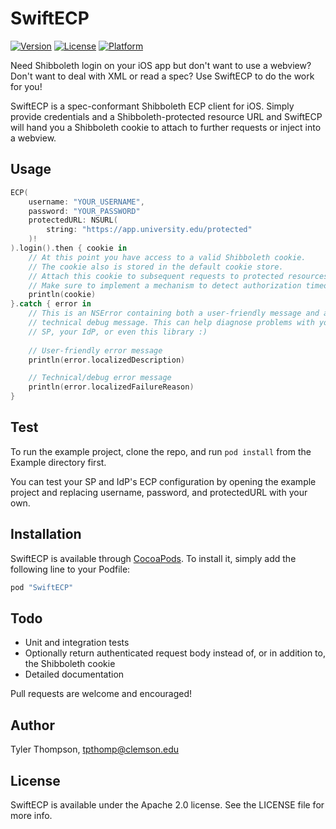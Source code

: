 # SwiftECP

[![Version](https://img.shields.io/cocoapods/v/SwiftECP.svg?style=flat)](http://cocoapods.org/pods/SwiftECP)
[![License](https://img.shields.io/cocoapods/l/SwiftECP.svg?style=flat)](http://cocoapods.org/pods/SwiftECP)
[![Platform](https://img.shields.io/cocoapods/p/SwiftECP.svg?style=flat)](http://cocoapods.org/pods/SwiftECP)

Need Shibboleth login on your iOS app but don't want to use a webview? Don't want to deal with XML or read a spec? Use SwiftECP to do the work for you!

SwiftECP is a spec-conformant Shibboleth ECP client for iOS. Simply provide credentials and a Shibboleth-protected resource URL and SwiftECP will hand you a Shibboleth cookie to attach to further requests or inject into a webview.

## Usage

```swift
ECP(
	username: "YOUR_USERNAME",
	password: "YOUR_PASSWORD"
	protectedURL: NSURL(
		string: "https://app.university.edu/protected"
	)!
).login().then { cookie in
	// At this point you have access to a valid Shibboleth cookie.
	// The cookie also is stored in the default cookie store.
	// Attach this cookie to subsequent requests to protected resources.
	// Make sure to implement a mechanism to detect authorization timeouts.
	println(cookie)
}.catch { error in
	// This is an NSError containing both a user-friendly message and a
	// technical debug message. This can help diagnose problems with your
	// SP, your IdP, or even this library :)
	
    // User-friendly error message
    println(error.localizedDescription)

    // Technical/debug error message
    println(error.localizedFailureReason)
}
```

## Test

To run the example project, clone the repo, and run `pod install` from the Example directory first.

You can test your SP and IdP's ECP configuration by opening the example project and replacing username, password, and protectedURL with your own.

## Installation

SwiftECP is available through [CocoaPods](http://cocoapods.org). To install
it, simply add the following line to your Podfile:

```ruby
pod "SwiftECP"
```

## Todo

- Unit and integration tests
- Optionally return authenticated request body instead of, or in addition to, the Shibboleth cookie
- Detailed documentation

Pull requests are welcome and encouraged!

## Author

Tyler Thompson, tpthomp@clemson.edu

## License

SwiftECP is available under the Apache 2.0 license. See the LICENSE file for more info.
